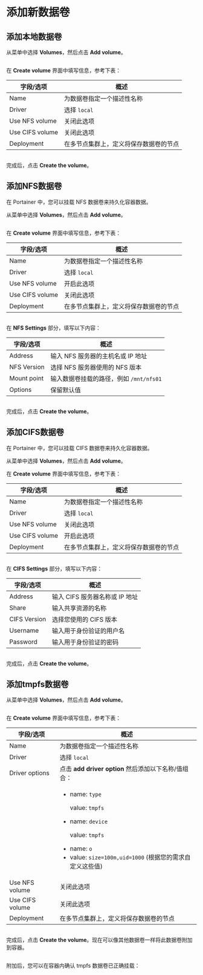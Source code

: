 # 添加新数据卷

## 添加本地数据卷

从菜单中选择 **Volumes**，然后点击 **Add volume**。

<figure><img src="../..//assets/2.15-docker_volumes_add_volume.gif" alt=""><figcaption></figcaption></figure>

在 **Create volume** 界面中填写信息，参考下表：

| 字段/选项       | 概述                                                                 |
| --------------- | -------------------------------------------------------------------- |
| Name            | 为数据卷指定一个描述性名称                                           |
| Driver          | 选择 `local`                                                         |
| Use NFS volume  | 关闭此选项                                                           |
| Use CIFS volume | 关闭此选项                                                           |
| Deployment      | 在多节点集群上，定义将保存数据卷的节点                               |

<figure><img src="../..//assets/2.15-docker_volumes_create_volume.png" alt=""><figcaption></figcaption></figure>

完成后，点击 **Create the volume**。

## 添加NFS数据卷

在 Portainer 中，您可以挂载 NFS 数据卷来持久化容器数据。

从菜单中选择 **Volumes**，然后点击 **Add volume**。

<figure><img src="../..//assets/2.15-docker_volumes_add_volume.gif" alt=""><figcaption></figcaption></figure>

在 **Create volume** 界面中填写信息，参考下表：

| 字段/选项       | 概述                                                                 |
| --------------- | -------------------------------------------------------------------- |
| Name            | 为数据卷指定一个描述性名称                                           |
| Driver          | 选择 `local`                                                         |
| Use NFS volume  | 开启此选项                                                           |
| Use CIFS volume | 关闭此选项                                                           |
| Deployment      | 在多节点集群上，定义将保存数据卷的节点                               |

<figure><img src="../..//assets/2.15-docker_volumes_create_volume_nfs.png" alt=""><figcaption></figcaption></figure>

在 **NFS Settings** 部分，填写以下内容：

| 字段/选项    | 概述                                                                 |
| ------------ | -------------------------------------------------------------------- |
| Address      | 输入 NFS 服务器的主机名或 IP 地址                                    |
| NFS Version  | 选择 NFS 服务器使用的 NFS 版本                                        |
| Mount point  | 输入数据卷挂载的路径，例如 `/mnt/nfs01`                              |
| Options      | 保留默认值                                                           |

<figure><img src="../..//assets/2.15-docker_volumes_create_volume_nfs_settings.png" alt=""><figcaption></figcaption></figure>

完成后，点击 **Create the volume**。

## 添加CIFS数据卷

在 Portainer 中，您可以挂载 CIFS 数据卷来持久化容器数据。

从菜单中选择 **Volumes**，然后点击 **Add volume**。

在 **Create volume** 界面中填写信息，参考下表：

| 字段/选项       | 概述                                                                 |
| --------------- | -------------------------------------------------------------------- |
| Name            | 为数据卷指定一个描述性名称                                           |
| Driver          | 选择 `local`                                                         |
| Use NFS volume  | 关闭此选项                                                           |
| Use CIFS volume | 开启此选项                                                           |
| Deployment      | 在多节点集群上，定义将保存数据卷的节点                               |

<figure><img src="../..//assets/2.15-docker_volumes_create_volume_cifs.png" alt=""><figcaption></figcaption></figure>

在 **CIFS Settings** 部分，填写以下内容：

| 字段/选项    | 概述                                                                 |
| ------------ | -------------------------------------------------------------------- |
| Address      | 输入 CIFS 服务器名称或 IP 地址                                       |
| Share        | 输入共享资源的名称                                                   |
| CIFS Version | 选择您使用的 CIFS 版本                                               |
| Username     | 输入用于身份验证的用户名                                             |
| Password     | 输入用于身份验证的密码                                               |

<figure><img src="../..//assets/2.15-docker_volumes_create_volume_cifs_settings.png" alt=""><figcaption></figcaption></figure>

完成后，点击 **Create the volume**。

## 添加tmpfs数据卷

从菜单中选择 **Volumes**，然后点击 **Add volume**。

<figure><img src="../..//assets/2.15-docker_volumes_add_volume.gif" alt=""><figcaption></figcaption></figure>

在 **Create volume** 界面中填写信息，参考下表：

| 字段/选项       | 概述                                                                 |
| --------------- | -------------------------------------------------------------------- |
| Name            | 为数据卷指定一个描述性名称                                           |
| Driver          | 选择 `local`                                                         |
| Driver options  | 点击 **add driver option** 然后添加以下名称/值组合：                 |
|                 | <ul><li><p>name: <code>type</code></p><p>value: <code>tmpfs</code></p></li><li><p>name: <code>device</code></p><p>value: <code>tmpfs</code></p></li><li>name: <code>o</code></li><li>value: <code>size=100m,uid=1000</code> (根据您的需求自定义这些值)</li></ul> |
| Use NFS volume  | 关闭此选项                                                           |
| Use CIFS volume | 关闭此选项                                                           |
| Deployment      | 在多节点集群上，定义将保存数据卷的节点                               |

<figure><img src="../..//assets/2.15-docker_volumes_create_volume_tmpfs.png" alt=""><figcaption></figcaption></figure>

完成后，点击 **Create the volume**。现在可以像其他数据卷一样将此数据卷附加到容器。

<figure><img src="../..//assets/2.15-docker_volumes_volume_adv_settings.png" alt=""><figcaption></figcaption></figure>

附加后，您可以在容器内确认 tmpfs 数据卷已正确挂载：

<figure><img src="../..//assets/2.15-docker_volumes_volume_console_exec_tmpfs.png" alt=""><figcaption></figcaption></figure>
